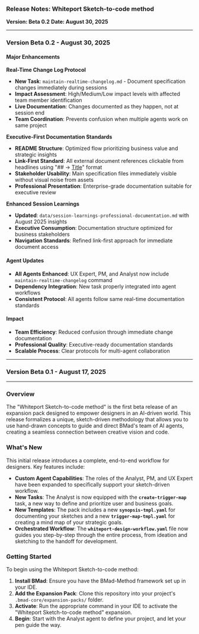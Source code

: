 ### **Release Notes: Whiteport Sketch-to-code method**
**Version: Beta 0.2**
**Date: August 30, 2025**

---

### **Version Beta 0.2 - August 30, 2025**

#### **Major Enhancements**

**Real-Time Change Log Protocol**
- **New Task**: `maintain-realtime-changelog.md` - Document specification changes immediately during sessions
- **Impact Assessment**: High/Medium/Low impact levels with affected team member identification
- **Live Documentation**: Changes documented as they happen, not at session end
- **Team Coordination**: Prevents confusion when multiple agents work on same project

**Executive-First Documentation Standards**
- **README Structure**: Optimized flow prioritizing business value and strategic insights
- **Link-First Standard**: All external document references clickable from headlines using "## → [Title](path)" format
- **Stakeholder Usability**: Main specification files immediately visible without visual noise from assets
- **Professional Presentation**: Enterprise-grade documentation suitable for executive review

**Enhanced Session Learnings**
- **Updated**: `data/session-learnings-professional-documentation.md` with August 2025 insights
- **Executive Consumption**: Documentation structure optimized for business stakeholders
- **Navigation Standards**: Refined link-first approach for immediate document access

#### **Agent Updates**
- **All Agents Enhanced**: UX Expert, PM, and Analyst now include `maintain-realtime-changelog` command
- **Dependency Integration**: New task properly integrated into agent workflows
- **Consistent Protocol**: All agents follow same real-time documentation standards

#### **Impact**
- **Team Efficiency**: Reduced confusion through immediate change documentation
- **Professional Quality**: Executive-ready documentation standards
- **Scalable Process**: Clear protocols for multi-agent collaboration

---

### **Version Beta 0.1 - August 17, 2025**

---

### **Overview**

The "Whiteport Sketch-to-code method" is the first beta release of an expansion pack designed to empower designers in an AI-driven world. This release formalizes a unique, sketch-driven methodology that allows you to use hand-drawn concepts to guide and direct BMad's team of AI agents, creating a seamless connection between creative vision and code.

### **What's New**

This initial release introduces a complete, end-to-end workflow for designers. Key features include:

* **Custom Agent Capabilities**: The roles of the Analyst, PM, and UX Expert have been expanded to specifically support your sketch-driven workflow.
* **New Tasks**: The Analyst is now equipped with the **`create-trigger-map`** task, a new way to define and prioritize user and business goals.
* **New Templates**: The pack includes a new **`synopsis-tmpl.yaml`** for documenting your sketches and a new **`trigger-map-tmpl.yaml`** for creating a mind map of your strategic goals.
* **Orchestrated Workflow**: The **`whiteport-design-workflow.yaml`** file now guides you step-by-step through the entire process, from ideation and sketching to the handoff for development.

### **Getting Started**

To begin using the Whiteport Sketch-to-code method:
1.  **Install BMad**: Ensure you have the BMad-Method framework set up in your IDE.
2.  **Add the Expansion Pack**: Clone this repository into your project's `.bmad-core/expansion-packs/` folder.
3.  **Activate**: Run the appropriate command in your IDE to activate the "Whiteport Sketch-to-code method" expansion.
4.  **Begin**: Start with the Analyst agent to define your project, and let your pen guide the way.